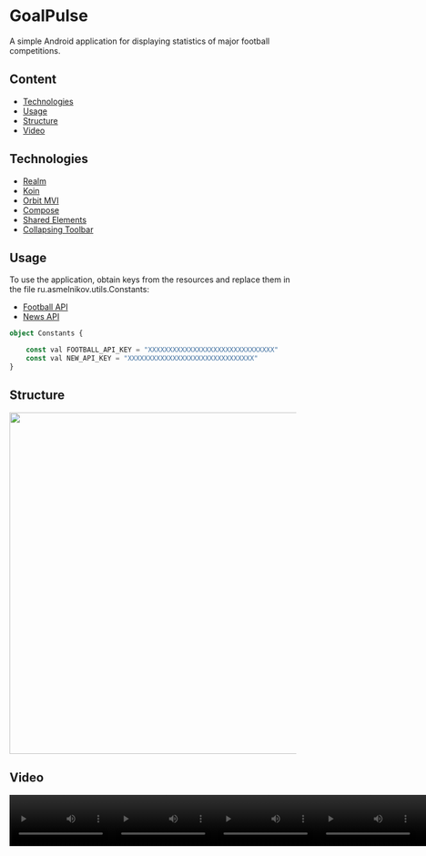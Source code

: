 # GoalPulse
A simple Android application for displaying statistics of major football competitions.

## Content
- [Technologies](#technologies)
- [Usage](#usage)
- [Structure](#structure)
- [Video](#video)
  
## Technologies
- [Realm](https://realm.io/)
- [Koin](https://insert-koin.io/)
- [Orbit MVI](https://orbit-mvi.org/)
- [Compose](https://developer.android.com/jetpack/compose)
- [Shared Elements](https://github.com/mxalbert1996/compose-shared-elements?tab=readme-ov-file)
- [Collapsing Toolbar](https://github.com/onebone/compose-collapsing-toolbar)

## Usage
To use the application, obtain keys from the resources and replace them in the file ru.asmelnikov.utils.Constants:
- [Football API](https://www.football-data.org/client/register)
- [News API](https://newsapi.org/register)

```typescript
object Constants {

    const val FOOTBALL_API_KEY = "XXXXXXXXXXXXXXXXXXXXXXXXXXXXXXX"
    const val NEW_API_KEY = "XXXXXXXXXXXXXXXXXXXXXXXXXXXXXXX"
}
```

## Structure
<img src="https://github.com/MelnikovAleksandr/GoalPulse/assets/83123472/254a1b2e-67d8-4033-a1ff-b6992933b9ba.png" width="600"> 

## Video

<div style="display:flex; flex-direction:row;">
    <video src="https://github.com/MelnikovAleksandr/GoalPulse/assets/83123472/721cfb11-cfa2-4f22-97ea-1344ecea6460" width="180"></video>
    <video src="https://github.com/MelnikovAleksandr/GoalPulse/assets/83123472/f7b75462-3be9-4ed3-b845-c0a072cdd745" width="180"></video>
    <video src="https://github.com/MelnikovAleksandr/GoalPulse/assets/83123472/f1c1f9d6-d246-4914-a0fd-3e6db22e326d" width="180"></video>
    <video src="https://github.com/MelnikovAleksandr/GoalPulse/assets/83123472/cbdcfb83-a3ae-451b-93f4-5305bc23a114" width="180"></video>
    <video src="https://github.com/MelnikovAleksandr/GoalPulse/assets/83123472/239ead9a-84ba-41c5-98bd-4f5a3a80a67c" width="180"></video>
    <video src="https://github.com/MelnikovAleksandr/GoalPulse/assets/83123472/ff56df9c-d60b-46ce-9d7f-8efe6980067a" width="180"></video>
</div>
  

  

  

  



